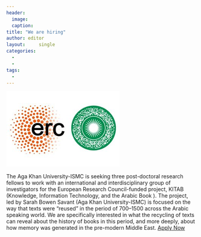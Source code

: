 ```yaml
---
header:
  image: 
  caption: 
title: "We are hiring"			
author: editor		
layout:		single
categories:
  - 
  - 
tags:
  - 
---
```




![Image](/images/old_posts/erc-aku-logo-e1536067825352.jpg)



The Aga Khan University-ISMC is seeking three post-doctoral research fellows to work with an international and interdisciplinary group of investigators for the European Research Council-funded project, KITAB (Knowledge, Information Technology, and the Arabic Book ). The project, led by Sarah Bowen Savant (Aga Khan University-ISMC) is focused on the way that texts were “reused” in the period of 700–1500 across the Arabic speaking world. We are specifically interested in what the recycling of texts can reveal about the history of books in this period, and more deeply, about how memory was generated in the pre-modern Middle East. [Apply Now](https://www.aku.edu/vacancies/pages/job-detail.aspx?JobID=5505&Title=%20%20%20%20%20%20%20%20%20%20%20%20%20Three%20Post-doctoral%20Fellowships%20-%20Intertextuality%20and%20Text%20reuse%20in%20the%20Middle%20East)
